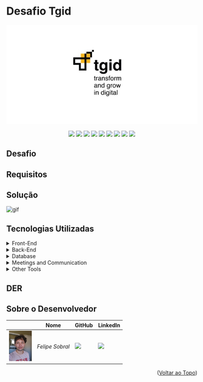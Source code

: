 # Desafio Tgid
<div id="top"></div>
<p align="center">
      <img src="img/logoTgid.png" width="100%" height="20%">
<p align="center">

<p align="center"> 
  <a href="https://www.java.com/pt-BR/"><img src="https://img.shields.io/badge/Backend Langugage%3A-Java-orange"/></a>
 <a href="https://www.java.com/pt-BR/"><img src="https://img.shields.io/badge/Backend Framework%3A-SpringBoot-green"/></a>
  <a href="https://embraer.com/br/pt"><img src="https://img.shields.io/badge/Frontend%20Language%3A-Typescript-blue"/></a>
 <a href="https://www.javascript.com/"><img src="https://img.shields.io/badge/Frontend Language%3A-JavaScript-yellow"/></a>
 <a href="https://www.javascript.com/"><img src="https://img.shields.io/badge/Frontend Framwork%3A-Vue.js-green"/></a>
  <a href="http://fatecsjc-prd.azurewebsites.net/"><img src="https://img.shields.io/badge/Banco de Dados%3A-PostgreSQL-green"/></a>
  <a href="https://www.javascript.com/"><img src="https://img.shields.io/badge/DevOps%3A-Docker-silver"/></a>
   <a href="https://www.javascript.com/"><img src="https://img.shields.io/badge/Testes Unitários%3A-JUnit e Mockito-purple"/></a>
 <a href="http://fatecsjc-prd.azurewebsites.net/"><img src="https://img.shields.io/badge/Cliente%3A-Tgid-yellow"/></a>
</p>

## Desafio

## Requisitos

## Solução

![gif]()

## Tecnologias Utilizadas
<details>
<summary>Front-End</summary>

* [JavaScript (ES6)](https://www.javascript.com)
* [HTML5](https://www.w3schools.com/css/)
* [CSS3](https://www.w3schools.com/css/)
* [Vue.js 2](https://vuejs.org/)


</details>

<details>
<summary>Back-End</summary>

* [Java](https://www.java.com/pt-BR/?msclkid=7faa842eb8f811ecab39772d4c1ae90b)

* [Spring boot](https://spring.io/projects/spring-boot)

</details>

<details>
<summary>Database</summary>

* [Oracle Autonomous Database](https://www.oracle.com/br/autonomous-database/)

</details>
<details>
<summary>Meetings and Communication</summary>

* [Discord](https://discord.com/?msclkid=b4f5af84b8f811ecbd81c127a0ae68a7)

* [Whatsapp](https://www.whatsapp.com/)

* [Slack](https://slack.com/intl/pt-br/?msclkid=c00e628eb8f811ecaef374bb86d7f056)
</details>

<details>
<summary>Other Tools</summary>

* [Github](https://github.com/)

* [Eclipse IDE](https://www.eclipse.org/downloads/)

* [IntelliJ IDE](https://www.jetbrains.com/idea/promo/?msclkid=6ae44e88c2811d86c0ae2cdbd94ffcfb&utm_source=bing&utm_medium=cpc&utm_campaign=AMER_en_BR_IDEA_Branded&utm_term=intellij&utm_content=intellij%20idea)

* [Jira](https://apifluffy.atlassian.net/jira/software/projects/EA/boards/1)

* [Photoshop](https://www.adobe.com/br/products/photoshop.html?sdid=KQPOM&mv=search&ef_id=d67181c6b224183a4875e395ae54f4bf:G:s&s_kwcid=AL!3085!10!79302406606568!79302288716688&msclkid=d67181c6b224183a4875e395ae54f4bf)
</details>

## DER

## Sobre o Desenvolvedor

|            							| Nome                 		| GitHub                                                      | LinkedIn                                              |
| -------------------------------------------- | ---------------- | -------------------------------------------------------------- | ----------------------------------------------------- |
| <img src = "./img/20231021_100453.jpg" width="60"> |_Felipe Sobral_  | [![](https://bit.ly/3f9Xo0P)](https://github.com/SoSoJigsaw)| [![](https://bit.ly/2P1ZogM)](https://www.linkedin.com/in/sosojigsaw/) |

<p align="right">(<a href="#top">Voltar ao Topo</a>)</p>
